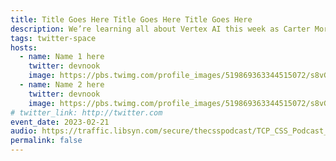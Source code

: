 ```yaml
---
title: Title Goes Here Title Goes Here Title Goes Here
description: We’re learning all about Vertex AI this week as Carter Morgan and Jay Jenkins Lorem ipsum dolor sit amet, consectetur adipiscing elit, sed do eiusmod tempor incididunt ut labore et dolore magna aliqua.
tags: twitter-space
hosts:
  - name: Name 1 here
    twitter: devnook
    image: https://pbs.twimg.com/profile_images/519869363344515072/s8vGg8fE_400x400.jpeg
  - name: Name 2 here
    twitter: devnook
    image: https://pbs.twimg.com/profile_images/519869363344515072/s8vGg8fE_400x400.jpeg
# twitter_link: http://twitter.com
event_date: 2023-02-21
audio: https://traffic.libsyn.com/secure/thecsspodcast/TCP_CSS_Podcast__Episode_003_v2.0_FINAL.mp3?dest-id=1891556
permalink: false
---
```




